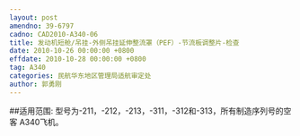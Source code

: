 ```yaml
---
layout: post
amendno: 39-6797
cadno: CAD2010-A340-06
title: 发动机短舱/吊挂-外侧吊挂延伸整流罩（PEF）-节流板调整片-检查
date: 2010-10-26 00:00:00 +0800
effdate: 2010-10-28 00:00:00 +0800
tag: A340
categories: 民航华东地区管理局适航审定处
author: 郭勇刚
---
```


##适用范围:
型号为-211，-212，-213，-311，-312和-313，所有制造序列号的空客 A340飞机。

